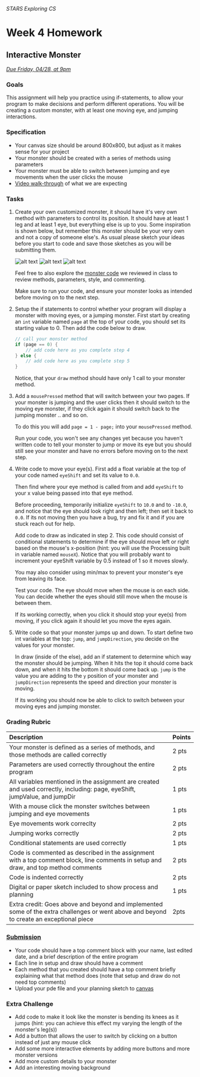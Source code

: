 _STARS Exploring CS_
# Week 4 Homework

## Interactive Monster
_[Due Friday, 04/28, at 9pm](https://canvas.uw.edu/courses/1158649/assignments/3672952)_

### Goals
This assignment will help you practice using if-statements, to allow your program to make decisions and perform different operations. You will be creating a custom monster, with at least one moving eye, and jumping interactions. 

### Specification
* Your canvas size should be around 800x800, but adjust as it makes sense for your project
* Your monster should be created with a series of methods using parameters
* Your monster must be able to switch between jumping and eye movements when the user clicks the mouse
* [Video walk-through](https://vimeo.com/213890295) of what we are expecting

### Tasks
1. Create your own customized monster, it should have it's very own method with parameters to control its position. It should have at least 1 leg and at least 1 eye, but everything else is up to you. Some inspiration is shown below, but remember this monster should be your very own and not a copy of someone else's. As usual please sketch your ideas before you start to code and save those sketches as you will be submitting them.

	![alt text][robot]
	![alt text][monster-1]
	![alt text][monster-2]

	Feel free to also explore the [monster code](../code/monster.pde) we reviewed in class to review methods, parameters, style, and commenting.

	Make sure to run your code, and ensure your monster looks as intended before moving on to the next step.

1. Setup the if statements to control whether your program will display a monster with moving eyes, or a jumping monster. First start by creating an `int` variable named `page` at the top of your code, you should set its starting value to 0. Then add the code below to draw.

	```java
	// call your monster method
	if (page == 0) {
		// add code here as you complete step 4
	} else {
		// add code here as you complete step 5
	}
	```

	Notice, that your `draw` method should have only 1 call to your monster method.

1. Add a `mousePressed` method that will switch between your two pages. If your monster is jumping and the user clicks then it should switch to the moving eye monster, if they click again it should switch back to the jumping monster .. and so on.

	To do this you will add `page = 1 - page;` into your `mousePressed` method.

	Run your code, you won't see any changes yet because you haven't written code to tell your monster to jump or move its eye but you should still see your monster and have no errors before moving on to the next step.

1. Write code to move your eye(s). First add a float variable at the top of your code named `eyeShift` and set its value to `0.0`. 

	Then find where your eye method is called from and add `eyeShift` to your x value being passed into that eye method.

	Before proceeding, temporarily initialize `eyeShift` to `10.0` and to `-10.0`, and notice that the eye should look right and then left; then set it back to `0.0`. If its not moving then you have a bug, try and fix it and if you are stuck reach out for help.

	Add code to draw as indicated in step 2. This code should consist of conditional statements to determine if the eye should move left or right based on the mouse's x-position (hint: you will use the Processing built in variable named `mouseX`). Notice that you will probably want to increment your eyeShift variable by 0.5 instead of 1 so it moves slowly.

	You may also consider using min/max to prevent your monster's eye from leaving its face.

	Test your code. The eye should move when the mouse is on each side. You can decide whether the eyes should still move when the mouse is between them.

	If its working correctly, when you click it should stop your eye(s) from moving, if you click again it should let you move the eyes again.

1. Write code so that your monster jumps up and down. To start define two int variables at the top: `jump`, and `jumpDirection`, you decide on the values for your monster.

	In draw (inside of the else), add an if statement to determine which way the monster should be jumping. When it hits the top it should come back down, and when it hits the bottom it should come back up. `jump` is the value you are adding to the `y` position of your monster and `jumpDirection` represents the speed and direction your monster is moving.

	If its working you should now be able to click to switch between your moving eyes and jumping monster.

### Grading Rubric

| Description | Points |
| :--- | :--- |
| Your monster is defined as a series of methods, and those methods are called correctly | 2 pts |
| Parameters are used correctly throughout the entire program | 2 pts |
| All variables mentioned in the assignment are created and used correctly, including: page, eyeShift, jumpValue, and jumpDir | 1 pts |
| With a mouse click the monster switches between jumping and eye movements | 1 pts |
| Eye movements work correclty | 2 pts |
| Jumping works correctly | 2 pts
| Conditional statements are used correctly | 1 pts |
| Code is commented as described in the assignment with a top comment block, line comments in setup and draw, and top method comments | 2 pts |
| Code is indented correctly | 2 pts |
| Digital or paper sketch included to show process and planning | 1 pts |
| Extra credit: Goes above and beyond and implemented some of the extra challenges or went above and beyond to create an exceptional piece | 2pts |

### [Submission](https://canvas.uw.edu/courses/1158649/assignments/3672952)
* Your code should have a top comment block with your name, last edited date, and a brief description of the entire program
* Each line in setup and draw should have a comment
* Each method that you created should have a top comment briefly explaining what that method does (note that setup and draw do not need top comments)
* Upload your pde file and your planning sketch to [canvas](https://canvas.uw.edu/courses/1158649/assignments/3672952)

### Extra Challenge
* Add code to make it look like the monster is bending its knees as it jumps (hint: you can achieve this effect my varying the length of the monster's leg(s))
* Add a button that allows the user to switch by clicking on a button instead of just any mouse click
* Add some more interactive elements by adding more buttons and more monster versions
* Add more custom details to your monster
* Add an interesting moving background

[robot]: https://github.com/susanev/uw-stars-cse/blob/master/exploring-cs/lessons/week4/homework/images/robot.png "Robot"

[monster-1]: https://github.com/susanev/uw-stars-cse/blob/master/exploring-cs/lessons/week4/homework/images/monster_1.png "Monster Example 1"

[monster-2]: https://github.com/susanev/uw-stars-cse/blob/master/exploring-cs/lessons/week4/homework/images/monster_2.png "Monster Example 2"
